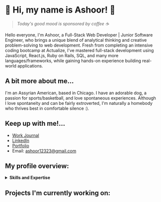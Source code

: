 # 🌱 Hi, my name is Ashoor! 🌱

<!-- This is the gray bar for mood -->
> _Today's good mood is sponsored by coffee ☕️_

Hello everyone, I'm Ashoor, a Full-Stack Web Developer | Junior Software Engineer, who brings a unique blend of analytical thinking and creative problem-solving to web development. Fresh from completing an intensive coding bootcamp at Actualize, I've mastered full-stack development using JavaScript, React.js, Ruby on Rails, SQL, and many more languages/frameworks, while gaining hands-on experience building real-world applications.

## A bit more about me...

I'm an Assyrian American, based in Chicago. I have an adorable dog, a passion for sports/basketball, and love spontaneous experiences. Although I love spontaneity and can be fairly extroverted, I'm naturally a homebody who thrives best in comfortable silence :).

## Keep up with me!...

- [Work Journal](https://gist.github.com/ashoordoushow/c9c0e022aee893c58fbb795776773f8c)
- [LinkedIn](https://www.linkedin.com/in/ashoordoushow/)
- [Portfolio](https://ashoor-doushow.up.railway.app/)
- Email: [ashoor12323@gmail.com](mailto:ashoor12323@gmail.com)

## My profile overview:

<details>
  <summary><strong>Skills and Expertise</strong></summary>
  
  1. **Languages / Frameworks**: Ruby on Rails, JavaScript, React, Vue.js, Node.js, Flask, Bootstrap, Python, HTML5/CSS, REST  
  2. **Data**: Microsoft SQL, PostgreSQL, MySQL  
  3. **Applications**: GitHub, Visual Studio Code, Git, Office 365, Webpack, Babel  
  4. **Systems**: Windows, Linux, macOS  
  5. **Methodologies**: Test-Driven Development, Pair Programming, API Development  

</details>


## Projects I'm currently working on:
